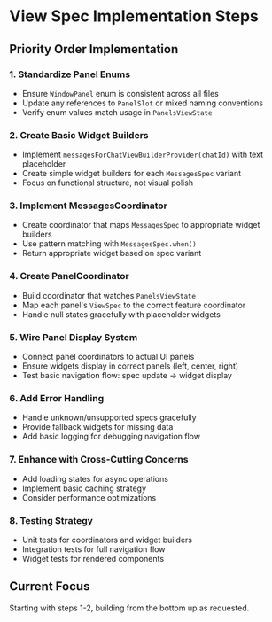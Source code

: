 # View Spec Implementation Steps

## Priority Order Implementation

### 1. **Standardize Panel Enums**
- Ensure `WindowPanel` enum is consistent across all files
- Update any references to `PanelSlot` or mixed naming conventions
- Verify enum values match usage in `PanelsViewState`

### 2. **Create Basic Widget Builders**
- Implement `messagesForChatViewBuilderProvider(chatId)` with text placeholder
- Create simple widget builders for each `MessagesSpec` variant
- Focus on functional structure, not visual polish

### 3. **Implement MessagesCoordinator**
- Create coordinator that maps `MessagesSpec` to appropriate widget builders
- Use pattern matching with `MessagesSpec.when()` 
- Return appropriate widget based on spec variant

### 4. **Create PanelCoordinator**
- Build coordinator that watches `PanelsViewState`
- Map each panel's `ViewSpec` to the correct feature coordinator
- Handle null states gracefully with placeholder widgets

### 5. **Wire Panel Display System**
- Connect panel coordinators to actual UI panels
- Ensure widgets display in correct panels (left, center, right)
- Test basic navigation flow: spec update → widget display

### 6. **Add Error Handling**
- Handle unknown/unsupported specs gracefully
- Provide fallback widgets for missing data
- Add basic logging for debugging navigation flow

### 7. **Enhance with Cross-Cutting Concerns**
- Add loading states for async operations
- Implement basic caching strategy
- Consider performance optimizations

### 8. **Testing Strategy**
- Unit tests for coordinators and widget builders
- Integration tests for full navigation flow
- Widget tests for rendered components

## Current Focus
Starting with steps 1-2, building from the bottom up as requested.